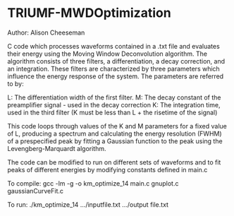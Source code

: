 TRIUMF-MWDOptimization
======================

Author: Alison Cheeseman

C code which processes waveforms contained in a .txt file and evaluates their energy using the Moving Window Deconvolution
algorithm. The algorithm consists of three filters, a differentiation, a decay correction, and an integration. These filters
are characterized by three parameters which influence the energy response of the system. The parameters are referred to by:

L: The differentiation width of the first filter.
M: The decay constant of the preamplifier signal - used in the decay correction
K: The integration time, used in the third filter (K must be less than L + the risetime of the signal)

This code loops through values of the K and M parameters for a fixed value of L, producing a spectrum and calculating the
energy resolution (FWHM) of a prespecified peak by fitting a Gaussian function to the peak using the Levengberg-Marquardt
algorithm.

The code can be modified to run on different sets of waveforms and to fit peaks of different energies by modifying constants
defined in main.c

To compile: gcc -lm -g -o km_optimize_14 main.c gnuplot.c gaussianCurveFit.c

To run: ./km_optimize_14 .../inputfile.txt .../output file.txt

